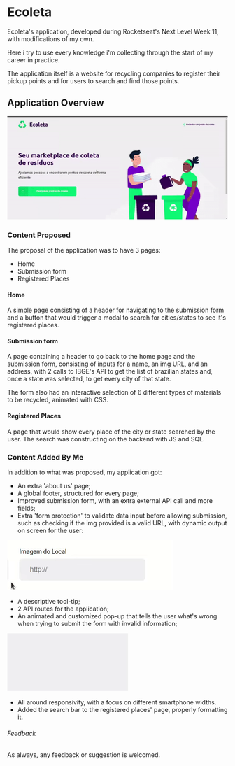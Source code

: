 # Ecoleta

Ecoleta's application, developed during Rocketseat's Next Level Week 11, with modifications of my own.

Here i try to use every knowledge i'm collecting through the start of my career in practice.

The application itself is a website for recycling companies to register their pickup points and for users to search and find those points.

## Application Overview

![Ecoleta-web-page](./app_gifs/Ecoleta-Web-Page.gif)

### Content Proposed

The proposal of the application was to have 3 pages:

* Home
* Submission form
* Registered Places

#### Home

A simple page consisting of a header for navigating to the submission form and a button that would trigger a modal to search for cities/states to see it's registered places.

#### Submission form

A page containing a header to go back to the home page and the submission form, consisting of inputs for a name, an img URL, and an address, with 2 calls to IBGE's API to get the list of brazilian states and, once a state was selected, to get every city of that state.

The form also had an interactive selection of 6 different types of materials to be recycled, animated with CSS.

#### Registered Places

A page that would show every place of the city or state searched by the user. The search was constructing on the backend with JS and SQL.

### Content Added By Me

In addition to what was proposed, my application got:

* An extra 'about us' page;
* A global footer, structured for every page;
* Improved submission form, with an extra external API call and more fields;
* Extra 'form protection' to validate data input before allowing submission, such as checking if the img provided is a valid URL, with dynamic output on screen for the user:

![URL validation](./app_gifs/url-validation.gif)

* A descriptive tool-tip;
* 2 API routes for the application;
* An animated and customized pop-up that tells the user what's wrong when trying to submit the form with invalid information;

![Error-pop-up](./app_gifs/popup.gif)

* All around responsivity, with a focus on different smartphone widths.
* Added the search bar to the registered places' page, properly formatting it.

###### Feedback

As always, any feedback or suggestion is welcomed.
